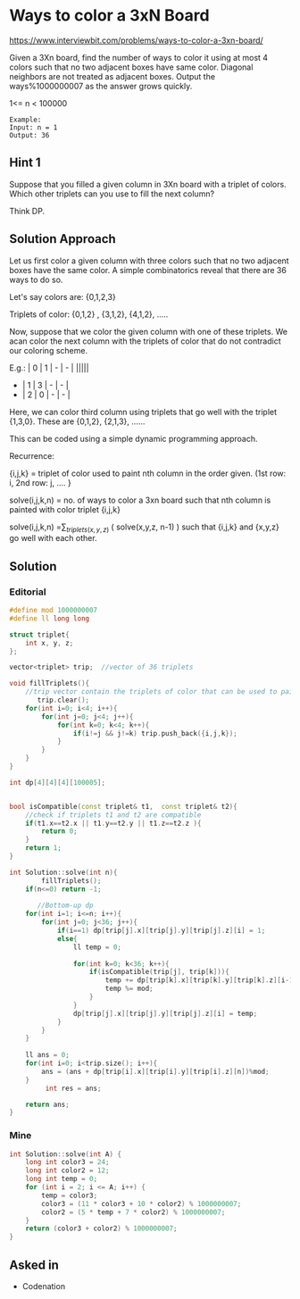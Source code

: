 # Ways to color a 3xN Board

https://www.interviewbit.com/problems/ways-to-color-a-3xn-board/

Given a 3Xn board, find the number of ways to color it using at most 4 colors such that no two adjacent boxes have same color. Diagonal neighbors are not treated as adjacent boxes. 
Output the ways%1000000007 as the answer grows quickly.

1<= n < 100000
```
Example:
Input: n = 1
Output: 36
```

## Hint 1

Suppose that you filled a given column in 3Xn board with a triplet of colors. Which other triplets can you use to fill the next column?

Think DP.

## Solution Approach

Let us first color a given column with three colors such that no two adjacent boxes have the same color. A simple combinatorics reveal that there are 36 ways to do so. 

Let's say colors are: {0,1,2,3}

Triplets of color: {0,1,2} , {3,1,2}, {4,1,2}, .....

Now, suppose that we color the given column with one of these triplets. We acan color the next column with the triplets of color that do not contradict our coloring scheme.

E.g.: | 0 | 1 | - | - |
|||||
 -    | 1 | 3 | - | - |
 -    | 2 | 0 | - | - |

Here, we can color third column using triplets that go well with the triplet {1,3,0}. These are {0,1,2}, {2,1,3}, ......

This can be coded using a simple dynamic programming approach.

Recurrence: 

{i,j,k} = triplet of color used to paint nth column in the order given. (1st row: i, 2nd row: j, .... }

solve(i,j,k,n) = no. of ways to color a 3xn board such that nth column is painted with color triplet {i,j,k}

solve(i,j,k,n) =$\sum_{triplets(x,y,z)}$ ( solve(x,y,z, n-1) ) such that {i,j,k} and {x,y,z} go well with each other.


## Solution

### Editorial
```cpp
#define mod 1000000007
#define ll long long

struct triplet{
	int x, y, z;
};

vector<triplet> trip;  //vector of 36 triplets

void fillTriplets(){
	//trip vector contain the triplets of color that can be used to paint a certain column
       trip.clear();
	for(int i=0; i<4; i++){
		for(int j=0; j<4; j++){
			for(int k=0; k<4; k++){
				if(i!=j && j!=k) trip.push_back({i,j,k});
			}
		}
	}
}

int dp[4][4][4][100005];


bool isCompatible(const triplet& t1,  const triplet& t2){
	//check if triplets t1 and t2 are compatible
	if(t1.x==t2.x || t1.y==t2.y || t1.z==t2.z ){
		return 0;
	}
	return 1;
}

int Solution::solve(int n){
        fillTriplets();
	if(n<=0) return -1;
	
       //Bottom-up dp
	for(int i=1; i<=n; i++){
		for(int j=0; j<36; j++){
			if(i==1) dp[trip[j].x][trip[j].y][trip[j].z][i] = 1;
			else{
				ll temp = 0;
				
				for(int k=0; k<36; k++){
					if(isCompatible(trip[j], trip[k])){
						temp += dp[trip[k].x][trip[k].y][trip[k].z][i-1];
						temp %= mod;
					}
				}
				dp[trip[j].x][trip[j].y][trip[j].z][i] = temp;
			}
		}
	}
	
	ll ans = 0;
	for(int i=0; i<trip.size(); i++){
		ans = (ans + dp[trip[i].x][trip[i].y][trip[i].z][n])%mod;
	}
         int res = ans;

	return ans;
}

```

### Mine
```cpp
int Solution::solve(int A) {
    long int color3 = 24;
    long int color2 = 12;
    long int temp = 0;
    for (int i = 2; i <= A; i++) {
        temp = color3;
        color3 = (11 * color3 + 10 * color2) % 1000000007;
        color2 = (5 * temp + 7 * color2) % 1000000007;
    }
    return (color3 + color2) % 1000000007;
}
```

## Asked in
* Codenation
